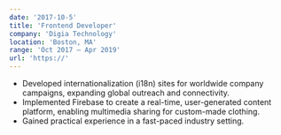 ```yaml
---
date: '2017-10-5'
title: 'Frontend Developer'
company: 'Digia Technology'
location: 'Boston, MA'
range: 'Oct 2017 – Apr 2019'
url: 'https://'
---
```


- Developed internationalization (i18n) sites for worldwide company
  campaigns, expanding global outreach and connectivity.
- Implemented Firebase to create a real-time, user-generated content
  platform, enabling multimedia sharing for custom-made clothing.
- Gained practical experience in a fast-paced industry setting.
